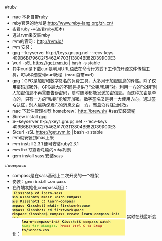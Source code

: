 #ruby
 - mac 本身自带ruby
 - ruby官网的地址是:http://www.ruby-lang.org/zh_cn/
 - 查看ruby -v(查看ruby版本)
 - 通过rvm来安装ruby
 - rvm的官网：http://rvm.io/
 - rvm 安装：
  -  gpg --keyserver hkp://keys.gnupg.net --recv-keys 409B6B1796C275462A1703113804BB82D39DC0E3
  - \curl -sSL https://get.rvm.io | bash -s stable
 - 其中curl是下载curl是利用URL语法在命令行方式下工作的开源文件传输工具，可以详细查询curl教程（mac 自带curl）
 - gpg：GPG是加密和数字签名的免费工具，大多用于加密信息的传递。除了仅用密码加密外，GPG最大的不同是提供了“公钥/私钥”对。利用一方的“公钥”别人加密信息不再需要告诉密码，随时随地都能发送加密信息。而这种加密是单向的，只有一方的“私钥”能解开加密。数字签名又是另一大使用方向。通过签名认证，别人能确保发布的消息来自一方，而且没有经过修改。
 - mac 下软件管理推荐 homebrew：http://brew.sh/
#sas安装流程   
 - $brew install gpg
 - $--keyserver hkp://keys.gnupg.net --recv-keys 409B6B1796C275462A1703113804BB82D39DC0E3
 - $\curl -sSL https://get.rvm.io | bash -s stable
 - rvm就安装到mac上来
 - rvm install 2.3.1 便可安装ruby2.3.1
 - rvm list 可查看电脑的ruby列表
 - gem install sass 安装sass

#compass
 - compass是在sass基础上二次开发的一个框架
 - 安装：gem install compass
 - 在终端初始化compass项目：
![](/assets/Snip20161125_2.png)
 实时在线监听变化：
![](/assets/Snip20161125_3.png)
 

